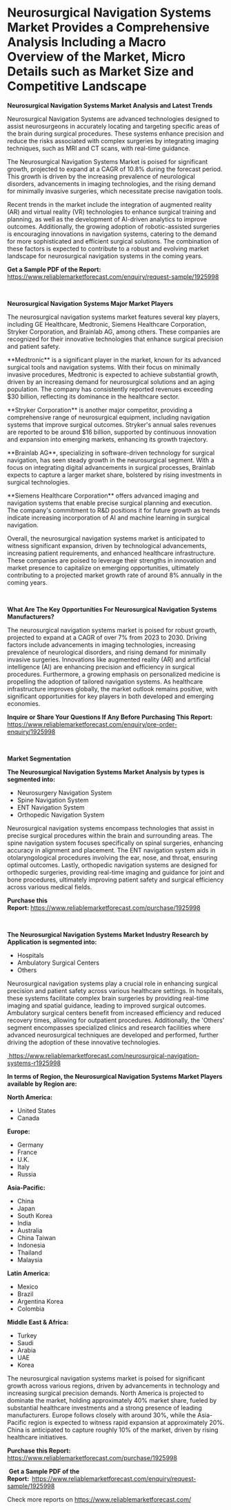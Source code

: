 <p><h1>Neurosurgical Navigation Systems Market Provides a Comprehensive Analysis Including a Macro Overview of the Market, Micro Details such as Market Size and Competitive Landscape</h1></p><p><strong>Neurosurgical Navigation Systems Market Analysis and Latest Trends</strong></p>
<p><p>Neurosurgical Navigation Systems are advanced technologies designed to assist neurosurgeons in accurately locating and targeting specific areas of the brain during surgical procedures. These systems enhance precision and reduce the risks associated with complex surgeries by integrating imaging techniques, such as MRI and CT scans, with real-time guidance.</p><p>The Neurosurgical Navigation Systems Market is poised for significant growth, projected to expand at a CAGR of 10.8% during the forecast period. This growth is driven by the increasing prevalence of neurological disorders, advancements in imaging technologies, and the rising demand for minimally invasive surgeries, which necessitate precise navigation tools.</p><p>Recent trends in the market include the integration of augmented reality (AR) and virtual reality (VR) technologies to enhance surgical training and planning, as well as the development of AI-driven analytics to improve outcomes. Additionally, the growing adoption of robotic-assisted surgeries is encouraging innovations in navigation systems, catering to the demand for more sophisticated and efficient surgical solutions. The combination of these factors is expected to contribute to a robust and evolving market landscape for neurosurgical navigation systems in the coming years.</p></p>
<p><strong>Get a Sample PDF of the Report:&nbsp;</strong> <a href="https://www.reliablemarketforecast.com/enquiry/request-sample/1925998?utm_campaign=3454&utm_medium=2&utm_source=Github&utm_content=ia&utm_term=28032025&utm_id=neurosurgical-navigation-systems">https://www.reliablemarketforecast.com/enquiry/request-sample/1925998</a></p>
<p>&nbsp;</p>
<p><strong>Neurosurgical Navigation Systems Major Market Players</strong></p>
<p><p>The neurosurgical navigation systems market features several key players, including GE Healthcare, Medtronic, Siemens Healthcare Corporation, Stryker Corporation, and Brainlab AG, among others. These companies are recognized for their innovative technologies that enhance surgical precision and patient safety.</p><p>**Medtronic** is a significant player in the market, known for its advanced surgical tools and navigation systems. With their focus on minimally invasive procedures, Medtronic is expected to achieve substantial growth, driven by an increasing demand for neurosurgical solutions and an aging population. The company has consistently reported revenues exceeding $30 billion, reflecting its dominance in the healthcare sector.</p><p>**Stryker Corporation** is another major competitor, providing a comprehensive range of neurosurgical equipment, including navigation systems that improve surgical outcomes. Stryker's annual sales revenues are reported to be around $16 billion, supported by continuous innovation and expansion into emerging markets, enhancing its growth trajectory.</p><p>**Brainlab AG**, specializing in software-driven technology for surgical navigation, has seen steady growth in the neurosurgical segment. With a focus on integrating digital advancements in surgical processes, Brainlab expects to capture a larger market share, bolstered by rising investments in surgical technologies.</p><p>**Siemens Healthcare Corporation** offers advanced imaging and navigation systems that enable precise surgical planning and execution. The company's commitment to R&D positions it for future growth as trends indicate increasing incorporation of AI and machine learning in surgical navigation.</p><p>Overall, the neurosurgical navigation systems market is anticipated to witness significant expansion, driven by technological advancements, increasing patient requirements, and enhanced healthcare infrastructure. These companies are poised to leverage their strengths in innovation and market presence to capitalize on emerging opportunities, ultimately contributing to a projected market growth rate of around 8% annually in the coming years.</p></p>
<p>&nbsp;</p>
<p><strong>What Are The Key Opportunities For Neurosurgical Navigation Systems Manufacturers?</strong></p>
<p><p>The neurosurgical navigation systems market is poised for robust growth, projected to expand at a CAGR of over 7% from 2023 to 2030. Driving factors include advancements in imaging technologies, increasing prevalence of neurological disorders, and rising demand for minimally invasive surgeries. Innovations like augmented reality (AR) and artificial intelligence (AI) are enhancing precision and efficiency in surgical procedures. Furthermore, a growing emphasis on personalized medicine is propelling the adoption of tailored navigation systems. As healthcare infrastructure improves globally, the market outlook remains positive, with significant opportunities for key players in both developed and emerging economies.</p></p>
<p><strong>Inquire or Share Your Questions If Any Before Purchasing This Report:</strong> <a href="https://www.reliablemarketforecast.com/enquiry/pre-order-enquiry/1925998?utm_campaign=3454&utm_medium=2&utm_source=Github&utm_content=ia&utm_term=28032025&utm_id=neurosurgical-navigation-systems">https://www.reliablemarketforecast.com/enquiry/pre-order-enquiry/1925998</a></p>
<p>&nbsp;</p>
<p><strong>Market Segmentation</strong></p>
<p><strong>The Neurosurgical Navigation Systems Market Analysis by types is segmented into:</strong></p>
<p><ul><li>Neurosurgery Navigation System</li><li>Spine Navigation System</li><li>ENT Navigation System</li><li>Orthopedic Navigation System</li></ul></p>
<p><p>Neurosurgical navigation systems encompass technologies that assist in precise surgical procedures within the brain and surrounding areas. The spine navigation system focuses specifically on spinal surgeries, enhancing accuracy in alignment and placement. The ENT navigation system aids in otolaryngological procedures involving the ear, nose, and throat, ensuring optimal outcomes. Lastly, orthopedic navigation systems are designed for orthopedic surgeries, providing real-time imaging and guidance for joint and bone procedures, ultimately improving patient safety and surgical efficiency across various medical fields.</p></p>
<p><strong>Purchase this Report:&nbsp;</strong><a href="https://www.reliablemarketforecast.com/purchase/1925998?utm_campaign=3454&utm_medium=2&utm_source=Github&utm_content=ia&utm_term=28032025&utm_id=neurosurgical-navigation-systems">https://www.reliablemarketforecast.com/purchase/1925998</a></p>
<p>&nbsp;</p>
<p><strong>The Neurosurgical Navigation Systems Market Industry Research by Application is segmented into:</strong></p>
<p><ul><li>Hospitals</li><li>Ambulatory Surgical Centers</li><li>Others</li></ul></p>
<p><p>Neurosurgical navigation systems play a crucial role in enhancing surgical precision and patient safety across various healthcare settings. In hospitals, these systems facilitate complex brain surgeries by providing real-time imaging and spatial guidance, leading to improved surgical outcomes. Ambulatory surgical centers benefit from increased efficiency and reduced recovery times, allowing for outpatient procedures. Additionally, the 'Others' segment encompasses specialized clinics and research facilities where advanced neurosurgical techniques are developed and performed, further driving the adoption of these innovative technologies.</p></p>
<p><a href="https://www.reliablemarketforecast.com/neurosurgical-navigation-systems-r1925998?utm_campaign=3454&utm_medium=2&utm_source=Github&utm_content=ia&utm_term=28032025&utm_id=neurosurgical-navigation-systems">&nbsp;https://www.reliablemarketforecast.com/neurosurgical-navigation-systems-r1925998</a></p>
<p><strong>In terms of Region, the Neurosurgical Navigation Systems Market Players available by Region are:</strong></p>
<p>
    <p> <strong> North America: </strong>
        <ul>
            <li>United States</li>
            <li>Canada</li>
        </ul>
        </p> 
    <p> <strong> Europe: </strong>
        <ul>
            <li>Germany</li>
            <li>France</li>
            <li>U.K.</li>
            <li>Italy</li>
            <li>Russia</li>
        </ul>
        </p> 
    <p> <strong> Asia-Pacific: </strong>
        <ul>
            <li>China</li>
            <li>Japan</li>
            <li>South Korea</li>
            <li>India</li>
            <li>Australia</li>
            <li>China Taiwan</li>
            <li>Indonesia</li>
            <li>Thailand</li>
            <li>Malaysia</li>
        </ul>
        </p> 
    <p> <strong> Latin America: </strong>
        <ul>
            <li>Mexico</li>
            <li>Brazil</li>
            <li>Argentina Korea</li>
            <li>Colombia</li>
        </ul>
        </p> 
    <p> <strong> Middle East & Africa: </strong>
        <ul>
            <li>Turkey</li>
            <li>Saudi</li>
            <li>Arabia</li>
            <li>UAE</li>
            <li>Korea</li>
        </ul>
    </p>
    </p>
<p><p>The neurosurgical navigation systems market is poised for significant growth across various regions, driven by advancements in technology and increasing surgical precision demands. North America is projected to dominate the market, holding approximately 40% market share, fueled by substantial healthcare investments and a strong presence of leading manufacturers. Europe follows closely with around 30%, while the Asia-Pacific region is expected to witness rapid expansion at approximately 20%. China is anticipated to capture roughly 10% of the market, driven by rising healthcare initiatives.</p></p>
<p><strong>Purchase this Report: </strong><a href="https://www.reliablemarketforecast.com/purchase/1925998?utm_campaign=3454&utm_medium=2&utm_source=Github&utm_content=ia&utm_term=28032025&utm_id=neurosurgical-navigation-systems">https://www.reliablemarketforecast.com/purchase/1925998</a></p>
<p>&nbsp;<strong>Get a Sample PDF of the Report:&nbsp;&nbsp;</strong><a href="https://www.reliablemarketforecast.com/enquiry/request-sample/1925998?utm_campaign=3454&utm_medium=2&utm_source=Github&utm_content=ia&utm_term=28032025&utm_id=neurosurgical-navigation-systems">https://www.reliablemarketforecast.com/enquiry/request-sample/1925998</a></p>
<p><strong></strong></p>
<p>Check more reports on <a href="https://www.reliablemarketforecast.com/?utm_campaign=3454&utm_medium=2&utm_source=Github&utm_content=ia&utm_term=28032025&utm_id=neurosurgical-navigation-systems">https://www.reliablemarketforecast.com/</a></p>
